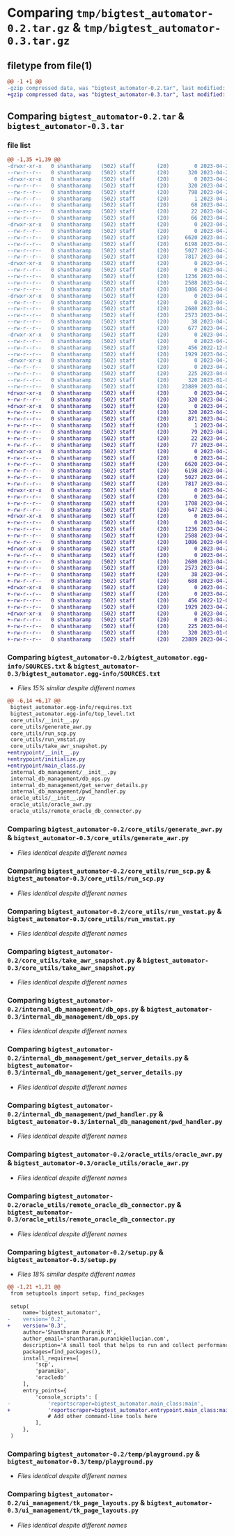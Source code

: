 # Comparing `tmp/bigtest_automator-0.2.tar.gz` & `tmp/bigtest_automator-0.3.tar.gz`

## filetype from file(1)

```diff
@@ -1 +1 @@
-gzip compressed data, was "bigtest_automator-0.2.tar", last modified: Sun Apr 23 16:06:18 2023, max compression
+gzip compressed data, was "bigtest_automator-0.3.tar", last modified: Sun Apr 23 16:18:36 2023, max compression
```

## Comparing `bigtest_automator-0.2.tar` & `bigtest_automator-0.3.tar`

### file list

```diff
@@ -1,35 +1,39 @@
-drwxr-xr-x   0 shantharamp   (502) staff       (20)        0 2023-04-23 16:06:18.817711 bigtest_automator-0.2/
--rw-r--r--   0 shantharamp   (502) staff       (20)      320 2023-04-23 16:06:18.817564 bigtest_automator-0.2/PKG-INFO
-drwxr-xr-x   0 shantharamp   (502) staff       (20)        0 2023-04-23 16:06:18.810818 bigtest_automator-0.2/bigtest_automator.egg-info/
--rw-r--r--   0 shantharamp   (502) staff       (20)      320 2023-04-23 16:06:18.000000 bigtest_automator-0.2/bigtest_automator.egg-info/PKG-INFO
--rw-r--r--   0 shantharamp   (502) staff       (20)      798 2023-04-23 16:06:18.000000 bigtest_automator-0.2/bigtest_automator.egg-info/SOURCES.txt
--rw-r--r--   0 shantharamp   (502) staff       (20)        1 2023-04-23 16:06:18.000000 bigtest_automator-0.2/bigtest_automator.egg-info/dependency_links.txt
--rw-r--r--   0 shantharamp   (502) staff       (20)       68 2023-04-23 16:06:18.000000 bigtest_automator-0.2/bigtest_automator.egg-info/entry_points.txt
--rw-r--r--   0 shantharamp   (502) staff       (20)       22 2023-04-23 16:06:18.000000 bigtest_automator-0.2/bigtest_automator.egg-info/requires.txt
--rw-r--r--   0 shantharamp   (502) staff       (20)       66 2023-04-23 16:06:18.000000 bigtest_automator-0.2/bigtest_automator.egg-info/top_level.txt
-drwxr-xr-x   0 shantharamp   (502) staff       (20)        0 2023-04-23 16:06:18.812370 bigtest_automator-0.2/core_utils/
--rw-r--r--   0 shantharamp   (502) staff       (20)        0 2023-04-23 15:36:07.000000 bigtest_automator-0.2/core_utils/__init__.py
--rw-r--r--   0 shantharamp   (502) staff       (20)     6620 2023-04-22 06:17:51.000000 bigtest_automator-0.2/core_utils/generate_awr.py
--rw-r--r--   0 shantharamp   (502) staff       (20)     6198 2023-04-22 06:19:59.000000 bigtest_automator-0.2/core_utils/run_scp.py
--rw-r--r--   0 shantharamp   (502) staff       (20)     5027 2023-04-22 06:21:16.000000 bigtest_automator-0.2/core_utils/run_vmstat.py
--rw-r--r--   0 shantharamp   (502) staff       (20)     7817 2023-04-22 06:22:05.000000 bigtest_automator-0.2/core_utils/take_awr_snapshot.py
-drwxr-xr-x   0 shantharamp   (502) staff       (20)        0 2023-04-23 16:06:18.813638 bigtest_automator-0.2/internal_db_management/
--rw-r--r--   0 shantharamp   (502) staff       (20)        0 2023-04-23 15:37:16.000000 bigtest_automator-0.2/internal_db_management/__init__.py
--rw-r--r--   0 shantharamp   (502) staff       (20)     1236 2023-04-22 06:33:13.000000 bigtest_automator-0.2/internal_db_management/db_ops.py
--rw-r--r--   0 shantharamp   (502) staff       (20)     2588 2023-04-22 06:25:51.000000 bigtest_automator-0.2/internal_db_management/get_server_details.py
--rw-r--r--   0 shantharamp   (502) staff       (20)     1086 2023-04-03 11:48:57.000000 bigtest_automator-0.2/internal_db_management/pwd_handler.py
-drwxr-xr-x   0 shantharamp   (502) staff       (20)        0 2023-04-23 16:06:18.814657 bigtest_automator-0.2/oracle_utils/
--rw-r--r--   0 shantharamp   (502) staff       (20)        0 2023-04-23 15:37:20.000000 bigtest_automator-0.2/oracle_utils/__init__.py
--rw-r--r--   0 shantharamp   (502) staff       (20)     2680 2023-04-22 06:26:28.000000 bigtest_automator-0.2/oracle_utils/oracle_awr.py
--rw-r--r--   0 shantharamp   (502) staff       (20)     2573 2023-04-22 06:23:15.000000 bigtest_automator-0.2/oracle_utils/remote_oracle_db_connector.py
--rw-r--r--   0 shantharamp   (502) staff       (20)       38 2023-04-23 16:06:18.817757 bigtest_automator-0.2/setup.cfg
--rw-r--r--   0 shantharamp   (502) staff       (20)      677 2023-04-23 16:04:38.000000 bigtest_automator-0.2/setup.py
-drwxr-xr-x   0 shantharamp   (502) staff       (20)        0 2023-04-23 16:06:18.815709 bigtest_automator-0.2/temp/
--rw-r--r--   0 shantharamp   (502) staff       (20)        0 2023-04-23 15:37:23.000000 bigtest_automator-0.2/temp/__init__.py
--rw-r--r--   0 shantharamp   (502) staff       (20)      456 2022-12-06 06:14:16.000000 bigtest_automator-0.2/temp/initiator.py
--rw-r--r--   0 shantharamp   (502) staff       (20)     1929 2023-04-21 13:38:54.000000 bigtest_automator-0.2/temp/playground.py
-drwxr-xr-x   0 shantharamp   (502) staff       (20)        0 2023-04-23 16:06:18.816984 bigtest_automator-0.2/ui_management/
--rw-r--r--   0 shantharamp   (502) staff       (20)        0 2023-04-23 15:37:27.000000 bigtest_automator-0.2/ui_management/__init__.py
--rw-r--r--   0 shantharamp   (502) staff       (20)      225 2023-04-05 09:57:55.000000 bigtest_automator-0.2/ui_management/dynamic_logger.py
--rw-r--r--   0 shantharamp   (502) staff       (20)      320 2023-01-04 15:10:35.000000 bigtest_automator-0.2/ui_management/grid.py
--rw-r--r--   0 shantharamp   (502) staff       (20)    23889 2023-04-23 06:00:54.000000 bigtest_automator-0.2/ui_management/tk_page_layouts.py
+drwxr-xr-x   0 shantharamp   (502) staff       (20)        0 2023-04-23 16:18:36.963812 bigtest_automator-0.3/
+-rw-r--r--   0 shantharamp   (502) staff       (20)      320 2023-04-23 16:18:36.963649 bigtest_automator-0.3/PKG-INFO
+drwxr-xr-x   0 shantharamp   (502) staff       (20)        0 2023-04-23 16:18:36.955704 bigtest_automator-0.3/bigtest_automator.egg-info/
+-rw-r--r--   0 shantharamp   (502) staff       (20)      320 2023-04-23 16:18:36.000000 bigtest_automator-0.3/bigtest_automator.egg-info/PKG-INFO
+-rw-r--r--   0 shantharamp   (502) staff       (20)      871 2023-04-23 16:18:36.000000 bigtest_automator-0.3/bigtest_automator.egg-info/SOURCES.txt
+-rw-r--r--   0 shantharamp   (502) staff       (20)        1 2023-04-23 16:18:36.000000 bigtest_automator-0.3/bigtest_automator.egg-info/dependency_links.txt
+-rw-r--r--   0 shantharamp   (502) staff       (20)       79 2023-04-23 16:18:36.000000 bigtest_automator-0.3/bigtest_automator.egg-info/entry_points.txt
+-rw-r--r--   0 shantharamp   (502) staff       (20)       22 2023-04-23 16:18:36.000000 bigtest_automator-0.3/bigtest_automator.egg-info/requires.txt
+-rw-r--r--   0 shantharamp   (502) staff       (20)       77 2023-04-23 16:18:36.000000 bigtest_automator-0.3/bigtest_automator.egg-info/top_level.txt
+drwxr-xr-x   0 shantharamp   (502) staff       (20)        0 2023-04-23 16:18:36.957502 bigtest_automator-0.3/core_utils/
+-rw-r--r--   0 shantharamp   (502) staff       (20)        0 2023-04-23 15:36:07.000000 bigtest_automator-0.3/core_utils/__init__.py
+-rw-r--r--   0 shantharamp   (502) staff       (20)     6620 2023-04-22 06:17:51.000000 bigtest_automator-0.3/core_utils/generate_awr.py
+-rw-r--r--   0 shantharamp   (502) staff       (20)     6198 2023-04-22 06:19:59.000000 bigtest_automator-0.3/core_utils/run_scp.py
+-rw-r--r--   0 shantharamp   (502) staff       (20)     5027 2023-04-22 06:21:16.000000 bigtest_automator-0.3/core_utils/run_vmstat.py
+-rw-r--r--   0 shantharamp   (502) staff       (20)     7817 2023-04-22 06:22:05.000000 bigtest_automator-0.3/core_utils/take_awr_snapshot.py
+drwxr-xr-x   0 shantharamp   (502) staff       (20)        0 2023-04-23 16:18:36.958573 bigtest_automator-0.3/entrypoint/
+-rw-r--r--   0 shantharamp   (502) staff       (20)        0 2023-04-23 16:17:21.000000 bigtest_automator-0.3/entrypoint/__init__.py
+-rw-r--r--   0 shantharamp   (502) staff       (20)     1708 2023-04-23 15:23:40.000000 bigtest_automator-0.3/entrypoint/initialize.py
+-rw-r--r--   0 shantharamp   (502) staff       (20)      647 2023-04-23 16:17:30.000000 bigtest_automator-0.3/entrypoint/main_class.py
+drwxr-xr-x   0 shantharamp   (502) staff       (20)        0 2023-04-23 16:18:36.959694 bigtest_automator-0.3/internal_db_management/
+-rw-r--r--   0 shantharamp   (502) staff       (20)        0 2023-04-23 15:37:16.000000 bigtest_automator-0.3/internal_db_management/__init__.py
+-rw-r--r--   0 shantharamp   (502) staff       (20)     1236 2023-04-22 06:33:13.000000 bigtest_automator-0.3/internal_db_management/db_ops.py
+-rw-r--r--   0 shantharamp   (502) staff       (20)     2588 2023-04-22 06:25:51.000000 bigtest_automator-0.3/internal_db_management/get_server_details.py
+-rw-r--r--   0 shantharamp   (502) staff       (20)     1086 2023-04-03 11:48:57.000000 bigtest_automator-0.3/internal_db_management/pwd_handler.py
+drwxr-xr-x   0 shantharamp   (502) staff       (20)        0 2023-04-23 16:18:36.960648 bigtest_automator-0.3/oracle_utils/
+-rw-r--r--   0 shantharamp   (502) staff       (20)        0 2023-04-23 15:37:20.000000 bigtest_automator-0.3/oracle_utils/__init__.py
+-rw-r--r--   0 shantharamp   (502) staff       (20)     2680 2023-04-22 06:26:28.000000 bigtest_automator-0.3/oracle_utils/oracle_awr.py
+-rw-r--r--   0 shantharamp   (502) staff       (20)     2573 2023-04-22 06:23:15.000000 bigtest_automator-0.3/oracle_utils/remote_oracle_db_connector.py
+-rw-r--r--   0 shantharamp   (502) staff       (20)       38 2023-04-23 16:18:36.963867 bigtest_automator-0.3/setup.cfg
+-rw-r--r--   0 shantharamp   (502) staff       (20)      688 2023-04-23 16:18:12.000000 bigtest_automator-0.3/setup.py
+drwxr-xr-x   0 shantharamp   (502) staff       (20)        0 2023-04-23 16:18:36.961601 bigtest_automator-0.3/temp/
+-rw-r--r--   0 shantharamp   (502) staff       (20)        0 2023-04-23 15:37:23.000000 bigtest_automator-0.3/temp/__init__.py
+-rw-r--r--   0 shantharamp   (502) staff       (20)      456 2022-12-06 06:14:16.000000 bigtest_automator-0.3/temp/initiator.py
+-rw-r--r--   0 shantharamp   (502) staff       (20)     1929 2023-04-21 13:38:54.000000 bigtest_automator-0.3/temp/playground.py
+drwxr-xr-x   0 shantharamp   (502) staff       (20)        0 2023-04-23 16:18:36.962854 bigtest_automator-0.3/ui_management/
+-rw-r--r--   0 shantharamp   (502) staff       (20)        0 2023-04-23 15:37:27.000000 bigtest_automator-0.3/ui_management/__init__.py
+-rw-r--r--   0 shantharamp   (502) staff       (20)      225 2023-04-05 09:57:55.000000 bigtest_automator-0.3/ui_management/dynamic_logger.py
+-rw-r--r--   0 shantharamp   (502) staff       (20)      320 2023-01-04 15:10:35.000000 bigtest_automator-0.3/ui_management/grid.py
+-rw-r--r--   0 shantharamp   (502) staff       (20)    23889 2023-04-23 06:00:54.000000 bigtest_automator-0.3/ui_management/tk_page_layouts.py
```

### Comparing `bigtest_automator-0.2/bigtest_automator.egg-info/SOURCES.txt` & `bigtest_automator-0.3/bigtest_automator.egg-info/SOURCES.txt`

 * *Files 15% similar despite different names*

```diff
@@ -6,14 +6,17 @@
 bigtest_automator.egg-info/requires.txt
 bigtest_automator.egg-info/top_level.txt
 core_utils/__init__.py
 core_utils/generate_awr.py
 core_utils/run_scp.py
 core_utils/run_vmstat.py
 core_utils/take_awr_snapshot.py
+entrypoint/__init__.py
+entrypoint/initialize.py
+entrypoint/main_class.py
 internal_db_management/__init__.py
 internal_db_management/db_ops.py
 internal_db_management/get_server_details.py
 internal_db_management/pwd_handler.py
 oracle_utils/__init__.py
 oracle_utils/oracle_awr.py
 oracle_utils/remote_oracle_db_connector.py
```

### Comparing `bigtest_automator-0.2/core_utils/generate_awr.py` & `bigtest_automator-0.3/core_utils/generate_awr.py`

 * *Files identical despite different names*

### Comparing `bigtest_automator-0.2/core_utils/run_scp.py` & `bigtest_automator-0.3/core_utils/run_scp.py`

 * *Files identical despite different names*

### Comparing `bigtest_automator-0.2/core_utils/run_vmstat.py` & `bigtest_automator-0.3/core_utils/run_vmstat.py`

 * *Files identical despite different names*

### Comparing `bigtest_automator-0.2/core_utils/take_awr_snapshot.py` & `bigtest_automator-0.3/core_utils/take_awr_snapshot.py`

 * *Files identical despite different names*

### Comparing `bigtest_automator-0.2/internal_db_management/db_ops.py` & `bigtest_automator-0.3/internal_db_management/db_ops.py`

 * *Files identical despite different names*

### Comparing `bigtest_automator-0.2/internal_db_management/get_server_details.py` & `bigtest_automator-0.3/internal_db_management/get_server_details.py`

 * *Files identical despite different names*

### Comparing `bigtest_automator-0.2/internal_db_management/pwd_handler.py` & `bigtest_automator-0.3/internal_db_management/pwd_handler.py`

 * *Files identical despite different names*

### Comparing `bigtest_automator-0.2/oracle_utils/oracle_awr.py` & `bigtest_automator-0.3/oracle_utils/oracle_awr.py`

 * *Files identical despite different names*

### Comparing `bigtest_automator-0.2/oracle_utils/remote_oracle_db_connector.py` & `bigtest_automator-0.3/oracle_utils/remote_oracle_db_connector.py`

 * *Files identical despite different names*

### Comparing `bigtest_automator-0.2/setup.py` & `bigtest_automator-0.3/setup.py`

 * *Files 18% similar despite different names*

```diff
@@ -1,21 +1,21 @@
 from setuptools import setup, find_packages
 
 setup(
     name='bigtest_automator',
-    version='0.2',
+    version='0.3',
     author='Shantharam Puranik M',
     author_email='shantharam.puranik@ellucian.com',
     description='A small tool that helps to run and collect performance related metrics such as VMSTAT and AWR. Highly specific to my ORG, might not be useful for general public. SORRY! - Noob.',
     packages=find_packages(),
     install_requires=[
         'scp',
         'paramiko',
         'oracledb'
     ],
     entry_points={
         'console_scripts': [
-            'reportscraper=bigtest_automator.main_class:main',
+            'reportscraper=bigtest_automator.entrypoint.main_class:main',
             # Add other command-line tools here
         ],
     },
 )
```

### Comparing `bigtest_automator-0.2/temp/playground.py` & `bigtest_automator-0.3/temp/playground.py`

 * *Files identical despite different names*

### Comparing `bigtest_automator-0.2/ui_management/tk_page_layouts.py` & `bigtest_automator-0.3/ui_management/tk_page_layouts.py`

 * *Files identical despite different names*

